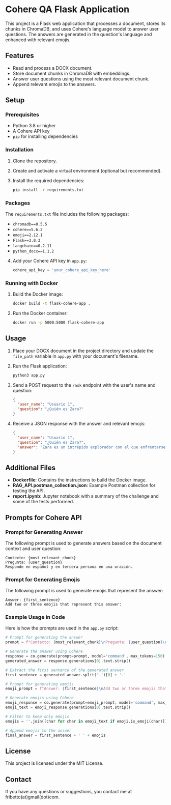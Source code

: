 # Cohere QA Flask Application

This project is a Flask web application that processes a document, stores its chunks in ChromaDB, and uses Cohere's language model to answer user questions. The answers are generated in the question's language and enhanced with relevant emojis.

## Features

- Read and process a DOCX document.
- Store document chunks in ChromaDB with embeddings.
- Answer user questions using the most relevant document chunk.
- Append relevant emojis to the answers.

## Setup

### Prerequisites

- Python 3.8 or higher
- A Cohere API key
- `pip` for installing dependencies

### Installation

1. Clone the repository.

2. Create and activate a virtual environment (optional but recommended).

3. Install the required dependencies:

   ```bash
   pip install -r requirements.txt
   ```

### Packages

The `requirements.txt` file includes the following packages:

- `chromadb==0.5.5`
- `cohere==5.6.2`
- `emoji==2.12.1`
- `Flask==3.0.3`
- `langchain==0.2.11`
- `python_docx==1.1.2`

4. Add your Cohere API key in `app.py`:

   ```python
   cohere_api_key = 'your_cohere_api_key_here'
   ```

### Running with Docker

1. Build the Docker image:

   ```bash
   docker build -t flask-cohere-app .
   ```

2. Run the Docker container:

   ```bash
   docker run -p 5000:5000 flask-cohere-app
   ```

## Usage

1. Place your DOCX document in the project directory and update the `file_path` variable in `app.py` with your document's filename.

2. Run the Flask application:

   ```bash
   python3 app.py
   ```

3. Send a POST request to the `/ask` endpoint with the user's name and question:

   ```json
   {
     "user_name": "Usuario 1",
     "question": "¿Quién es Zara?"
   }
   ```

4. Receive a JSON response with the answer and relevant emojis:

   ```json
   {
     "user_name": "Usuario 1",
     "question": "¿Quién es Zara?",
     "answer": "Zara es un intrépido explorador con el que enfrentarse a desafíos cósmicos y viajar por planetas hostiles en busca de la paz en la distante galaxia de Zenthoria. 🌌🪐"
   }
   ```

## Additional Files

- **Dockerfile**: Contains the instructions to build the Docker image.
- **RAG_API.postman_collection.json**: Example Postman collection for testing the API.
- **report.ipynb**: Jupyter notebook with a summary of the challenge and some of the tests performed.

## Prompts for Cohere API

### Prompt for Generating Answer
The following prompt is used to generate answers based on the document context and user question:

```
Contexto: {most_relevant_chunk}
Pregunta: {user_question}
Responde en español y en tercera persona en una oración.
```

### Prompt for Generating Emojis
The following prompt is used to generate emojis that represent the answer:

```
Answer: {first_sentence}
Add two or three emojis that represent this answer:
```

### Example Usage in Code

Here is how the prompts are used in the `app.py` script:

```python
# Prompt for generating the answer
prompt = f"Contexto: {most_relevant_chunk}\nPregunta: {user_question}\nResponde en español y en tercera persona en una oración."

# Generate the answer using Cohere
response = co.generate(prompt=prompt, model='command', max_tokens=150)
generated_answer = response.generations[0].text.strip()

# Extract the first sentence of the generated answer
first_sentence = generated_answer.split('.')[0] + '.'

# Prompt for generating emojis
emoji_prompt = f"Answer: {first_sentence}\nAdd two or three emojis that represent this answer:"

# Generate emojis using Cohere
emoji_response = co.generate(prompt=emoji_prompt, model='command', max_tokens=10)
emoji_text = emoji_response.generations[0].text.strip()

# Filter to keep only emojis
emojis = ''.join([char for char in emoji_text if emoji.is_emoji(char)])

# Append emojis to the answer
final_answer = first_sentence + ' ' + emojis
```

## License

This project is licensed under the MIT License.

## Contact

If you have any questions or suggestions, you contact me at fribetto(at)gmail(dot)com.
